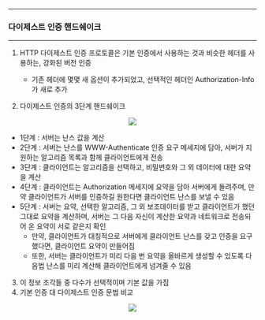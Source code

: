 -----
### 다이제스트 인증 핸드쉐이크
-----
1. HTTP 다이제스트 인증 프로토콜은 기본 인증에서 사용하는 것과 비슷한 헤더를 사용하는, 강화된 버전 인증
   - 기존 헤더에 몇몇 새 옵션이 추가되었고, 선택적인 헤더인 Authorization-Info가 새로 추가

2. 다이제스트 인증의 3단계 핸드쉐이크
<div align="center">
<img src="https://github.com/user-attachments/assets/4c20a191-389a-4b11-a455-26d4f4ca38c1">
</div>

   - 1단계 : 서버는 난스 값을 계산
   - 2단계 : 서버는 난스를 WWW-Authenticate 인증 요구 메세지에 담아, 서버가 지원하는 알고리즘 목록과 함께 클라이언트에게 전송
   - 3단계 : 클라이언트는 알고리즘을 선택하고, 비밀번호와 그 외 데이터에 대한 요약을 계산
   - 4단계 : 클라이언트는 Authorization 메세지에 요약을 담아 서버에게 돌려주며, 만약 클라이언트가 서버를 인증하길 원한다면 클라이언트 난스를 보낼 수 있음
   - 5단계 : 서버는 요약, 선택한 알고리즘, 그 외 보조데이터를 받고 클라이언트가 했던 그대로 요약을 계산하며, 서버는 그 다음 자신이 계산한 요약과 네트워크로 전송되어 온 요약이 서로 같은지 확인
     + 만약, 클라이언트가 대칭적으로 서버에게 클라이언트 난스를 갖고 인증을 요구했다면, 클라이언트 요약이 만들어짐
     + 또한, 서버는 클라이언트가 미리 다음 번 요약을 올바르게 생성할 수 있도록 다음법 난스를 미리 계산해 클라이언트에게 넘겨줄 수 있음

3. 이 정보 조각들 중 다수가 선택적이며 기본 값을 가짐
4. 기본 인증 대 다이제스트 인증 문법 비교
<div align="center">
<img src="https://github.com/user-attachments/assets/528073e0-e0b0-41df-a29b-9af886c71210">
</div>
